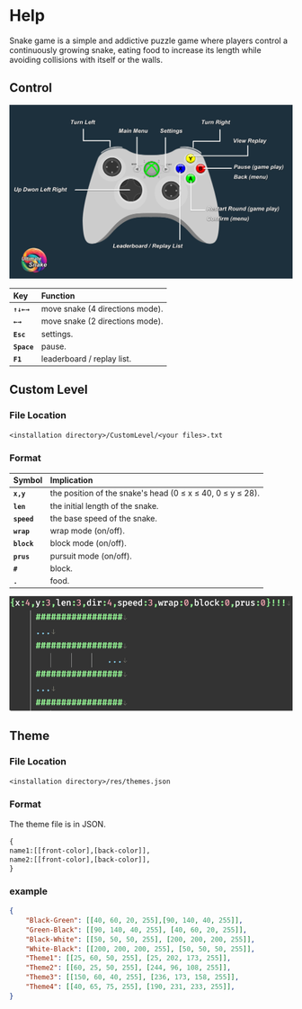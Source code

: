 # Help
Snake game is a simple and addictive puzzle game where players control a continuously growing snake, eating food to increase its length while avoiding collisions with itself or the walls.

## Control
![help_control.png](help_control.png)

|**Key**|**Function**|  
| :--- | :--- |  
|**`↑↓←→`**|move snake (4 directions mode).|  
|**`←→`**|move snake (2 directions mode).|  
|**`Esc`**|settings.|  
|**`Space`**|pause.|  
|**`F1`**|leaderboard / replay list.|  

## Custom Level
### File Location
`<installation directory>/CustomLevel/<your files>.txt`
### Format

|**Symbol**|**Implication**|  
| :--- | :--- |  
|**`x,y`**|the position of the snake's head (0 ≤ x ≤ 40, 0 ≤ y ≤ 28).|  
|**`len`**|the initial length of the snake.|  
|**`speed`**|the base speed of the snake.|  
|**`wrap`**|wrap mode (on/off).|  
|**`block`**|block mode (on/off).|  
|**`prus`**|pursuit mode (on/off).|  
|**`#`**|block.|  
|**`.`**|food.|   

![EverEdit_2wHUkRs4GM.png](EverEdit_2wHUkRs4GM.png)

## Theme
### File Location
`<installation directory>/res/themes.json`
### Format
The theme file is in JSON.
```text
{
name1:[[front-color],[back-color]],
name2:[[front-color],[back-color]],
}
```
### example
```json
{
    "Black-Green": [[40, 60, 20, 255],[90, 140, 40, 255]],
    "Green-Black": [[90, 140, 40, 255], [40, 60, 20, 255]],
    "Black-White": [[50, 50, 50, 255], [200, 200, 200, 255]],
    "White-Black": [[200, 200, 200, 255], [50, 50, 50, 255]],
    "Theme1": [[25, 60, 50, 255], [25, 202, 173, 255]],
    "Theme2": [[60, 25, 50, 255], [244, 96, 108, 255]],
    "Theme3": [[150, 60, 40, 255], [236, 173, 158, 255]],
    "Theme4": [[40, 65, 75, 255], [190, 231, 233, 255]],
}
```
